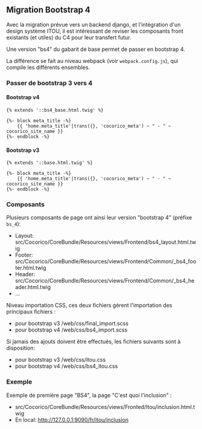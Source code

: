 ## Migration Bootstrap 4
Avec la migration prévue vers un backend django, et l'intégration d'un design système ITOU,
il est intéressant de reviser les composants front existants (et utiles) du C4 pour leur transfert futur.

Une version "bs4" du gabarit de base permet de passer en bootstrap 4.

La différence se fait au niveau webpack (voir `webpack.config.js`), qui compile les différents ensembles.


### Passer de bootstrap 3 vers 4
#### Bootstrap v4
```twig
{% extends '::bs4_base.html.twig' %}

{%- block meta_title -%}
    {{ 'home.meta_title'|trans({}, 'cocorico_meta') ~ " - " ~ cocorico_site_name }}
{%- endblock -%}
```

#### Bootstrap v3
```twig
{% extends '::base.html.twig' %}

{%- block meta_title -%}
    {{ 'home.meta_title'|trans({}, 'cocorico_meta') ~ " - " ~ cocorico_site_name }}
{%- endblock -%}
```


### Composants
Plusieurs composants de page ont ainsi leur version "bootstrap 4" (préfixe `bs_4`):


- Layout: src/Cocorico/CoreBundle/Resources/views/Frontend/bs4\_layout.html.twig
- Footer: src/Cocorico/CoreBundle/Resources/views/Frontend/Common/\_bs4\_footer.html.twig
- Header: src/Cocorico/CoreBundle/Resources/views/Frontend/Common/\_bs4\_header.html.twig
- ...

Niveau importation CSS, ces deux fichiers gèrent l'importation des principaux fichiers :
- pour bootstrap v3 /web/css/final_import.scss
- pour bootstrap v4 /web/css/bs4_import.scss

Si jamais des ajouts doivent être effectués, les fichiers suivants sont à disposition:
- pour bootstrap v3 /web/css/itou.css
- pour bootstrap v4 /web/css/bs4_itou.css


### Exemple
Exemple de première page "BS4", la page "C'est quoi l'inclusion" :
- src/Cocorico/CoreBundle/Resources/views/Fronted/Itou/inclusion.html.twig
- En local: http://127.0.0.1:9090/fr/itou/inclusion
